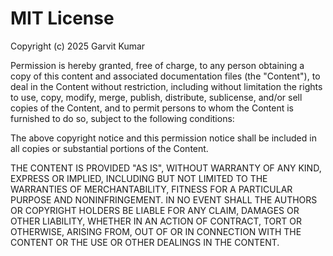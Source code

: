 # MIT License

Copyright (c) 2025 Garvit Kumar

Permission is hereby granted, free of charge, to any person obtaining a copy
of this content and associated documentation files (the "Content"), to deal
in the Content without restriction, including without limitation the rights
to use, copy, modify, merge, publish, distribute, sublicense, and/or sell
copies of the Content, and to permit persons to whom the Content is furnished
to do so, subject to the following conditions:

The above copyright notice and this permission notice shall be included in all
copies or substantial portions of the Content.

THE CONTENT IS PROVIDED "AS IS", WITHOUT WARRANTY OF ANY KIND, EXPRESS OR
IMPLIED, INCLUDING BUT NOT LIMITED TO THE WARRANTIES OF MERCHANTABILITY,
FITNESS FOR A PARTICULAR PURPOSE AND NONINFRINGEMENT. IN NO EVENT SHALL THE
AUTHORS OR COPYRIGHT HOLDERS BE LIABLE FOR ANY CLAIM, DAMAGES OR OTHER
LIABILITY, WHETHER IN AN ACTION OF CONTRACT, TORT OR OTHERWISE, ARISING FROM,
OUT OF OR IN CONNECTION WITH THE CONTENT OR THE USE OR OTHER DEALINGS IN THE
CONTENT.
